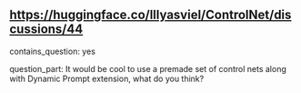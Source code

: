 ## https://huggingface.co/lllyasviel/ControlNet/discussions/44

contains_question: yes

question_part: It would be cool to use a premade set of control nets along with Dynamic Prompt extension, what do you think?
